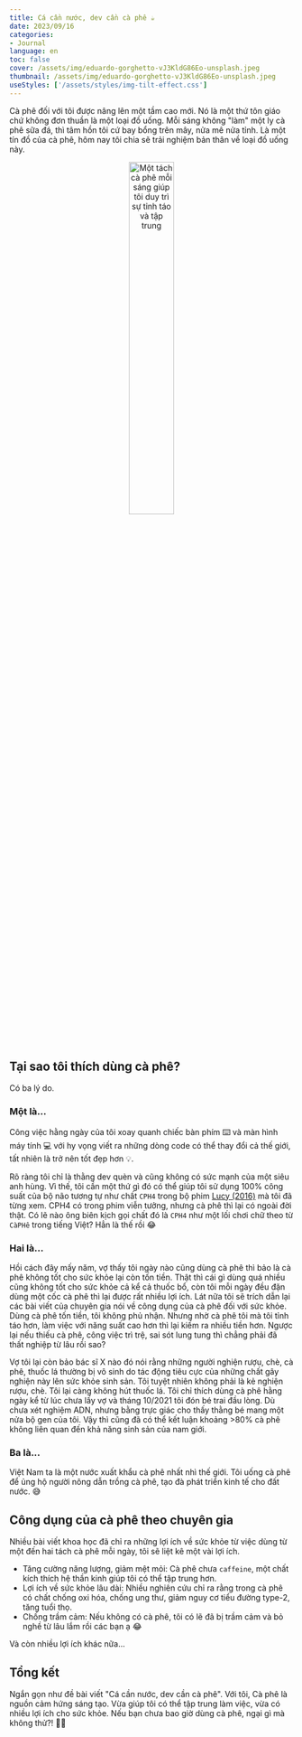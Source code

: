 ```yaml
---
title: Cá cần nước, dev cần cà phê ☕️
date: 2023/09/16
categories:
- Journal
language: en
toc: false
cover: /assets/img/eduardo-gorghetto-vJ3KldG86Eo-unsplash.jpeg
thumbnail: /assets/img/eduardo-gorghetto-vJ3KldG86Eo-unsplash.jpeg
useStyles: ['/assets/styles/img-tilt-effect.css']
---
```

Cà phê đối với tôi được nâng lên một tầm cao mới. Nó là một thứ tôn giáo chứ không đơn thuần là một loại đồ uống. Mỗi sáng không "làm" một ly cà phê sữa đá, thì tâm hồn tôi cứ bay bổng trên mây, nửa mê nửa tỉnh. Là một tín đồ của cà phê, hôm nay tôi chia sẽ trải nghiệm bản thân về loại đồ uống này. 

<!-- more -->

<p style="text-align: center;">
    <img class="in-view-effect frame tilt-right" src="designnn-co-bXVtRwsRQTQ-unsplash.jpg" alt="Một tách cà phê mỗi sáng giúp tôi duy trì sự tỉnh táo và tập trung" title="Cà rốt" width="40%">
</p>

## Tại sao tôi thích dùng cà phê?

Có ba lý do.

### Một là...

Công việc hằng ngày của tôi xoay quanh chiếc bàn phím ⌨️ và màn hình máy tính 💻 với hy vọng viết ra những dòng code có thể thay đổi cả thế giới, tất nhiên là trở nên tốt đẹp hơn 💡. 

Rõ ràng tôi chỉ là thằng dev quèn và cũng không có sức mạnh của một siêu anh hùng. Vì thế, tôi cần một thứ gì đó có thể giúp tôi sử dụng 100% công suất của bộ não tương tự như chất `CPH4` trong bộ phim <a class="has-tooltip-arrow has-tooltip-top" data-tooltip="https://www.imdb.com/title/tt2872732/" href="https://www.imdb.com/title/tt2872732/">Lucy (2016)</a> mà tôi đã từng xem. CPH4 có trong phim viễn tưởng, nhưng cà phê thì lại có ngoài đời thật. Có lẽ nào ông biên kịch gọi chất đó là `CPH4` như một lối chơi chữ theo từ `CàPHê` trong tiếng Việt? Hẳn là thế rồi 😂

### Hai là...

Hồi cách đây mấy năm, vợ thấy tôi ngày nào cũng dùng cà phê thì bảo là cà phê không tốt cho sức khỏe lại còn tốn tiền. Thật thì cái gì dùng quá nhiều cũng không tốt cho sức khỏe cả kể cả thuốc bổ, còn tôi mỗi ngày đều đặn dùng một cốc cà phê thì lại được rất nhiều lợi ích. Lát nữa tôi sẽ trích dẫn lại các bài viết của chuyên gia nói về công dụng của cà phê đối với sức khỏe. Dùng cà phê tốn tiền, tôi không phủ nhận. Nhưng nhờ cà phê tôi mà tôi tỉnh táo hơn, làm việc với năng suất cao hơn thì lại kiếm ra nhiều tiền hơn. Ngược lại nếu thiếu cà phê, công việc trì trệ, sai sót lung tung thì chẳng phải đã thất nghiệp từ lâu rồi sao?

Vợ tôi lại còn bảo bác sĩ X nào đó nói rằng những người nghiện rượu, chè, cà phê, thuốc lá thường bị vô sinh do tác động tiêu cực của những chất gây nghiện này lên sức khỏe sinh sản. Tôi tuyệt nhiên không phải là kẻ nghiện rượu, chè. Tôi lại càng không hút thuốc lá. Tôi chỉ thích dùng cà phê hằng ngày kể từ lúc chưa lấy vợ và tháng 10/2021 tôi đón bé trai đầu lòng. Dù chưa xét nghiệm ADN, nhưng bằng trực giác cho thấy thằng bé mang một nửa bộ gen của tôi. Vậy thì cũng đã có thể kết luận khoảng >80% cà phê không liên quan đến khả năng sinh sản của nam giới.

### Ba là...

Việt Nam ta là một nước xuất khẩu cà phê nhất nhì thế giới. Tôi uống cà phê để ủng hộ người nông dẫn trồng cà phê, tạo đà phát triển kinh tế cho đất nước. 😅

## Công dụng của cà phê theo chuyên gia

Nhiều bài viết khoa học đã chỉ ra những lợi ích về sức khỏe từ việc dùng từ một đến hai tách cà phê mỗi ngày, tôi sẽ liệt kê một vài lợi ích.

- Tăng cường năng lượng, giảm mệt mỏi: Cà phê chưa `caffeine`, một chất kích thích hệ thần kinh giúp tôi có thể tập trung hơn.
- Lợi ích về sức khỏe lâu dài: Nhiều nghiên cứu chỉ ra rằng trong cà phê có chất chống oxi hóa, chống ung thư, giảm nguy cơ tiểu đường type-2, tăng tuổi thọ.
- Chống trầm cảm: Nếu không có cà phê, tôi có lẽ đã bị trầm cảm và bỏ nghề từ lâu lắm rồi các bạn ạ 😂

Và còn nhiều lợi ích khác nữa...

## Tổng kết

Ngắn gọn như đề bài viết "Cá cần nước, dev cần cà phê". Với tôi, Cà phê là nguồn cảm hứng sáng tạo. Vừa giúp tôi có thể tập trung làm việc, vừa có nhiều lợi ích cho sức khỏe. Nếu bạn chưa bao giờ dùng cà phê, ngại gì mà không thử?! 👋🏻
